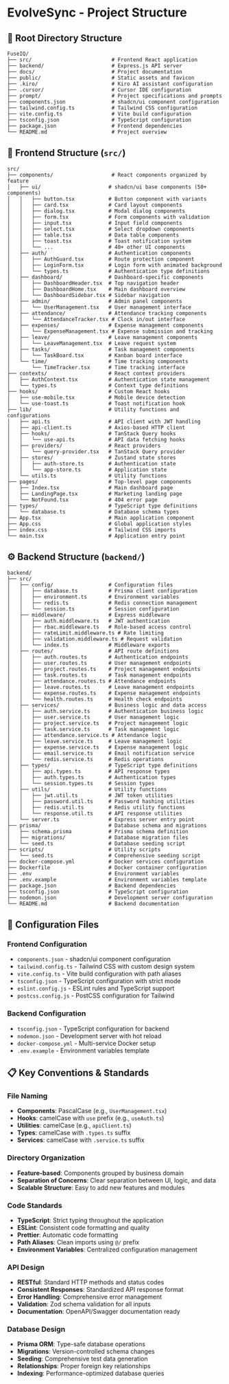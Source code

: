 # EvolveSync - Project Structure

## 📁 **Root Directory Structure**
```
FuseIQ/
├── src/                          # Frontend React application
├── backend/                      # Express.js API server
├── docs/                         # Project documentation
├── public/                       # Static assets and favicon
├── .kiro/                        # Kiro AI assistant configuration
├── .cursor/                      # Cursor IDE configuration
├── prompt/                       # Project specifications and prompts
├── components.json               # shadcn/ui component configuration
├── tailwind.config.ts            # Tailwind CSS configuration
├── vite.config.ts                # Vite build configuration
├── tsconfig.json                 # TypeScript configuration
├── package.json                  # Frontend dependencies
└── README.md                     # Project overview
```

## 🎨 **Frontend Structure (`src/`)**
```
src/
├── components/                   # React components organized by feature
│   ├── ui/                      # shadcn/ui base components (50+ components)
│   │   ├── button.tsx           # Button component with variants
│   │   ├── card.tsx             # Card layout components
│   │   ├── dialog.tsx           # Modal dialog components
│   │   ├── form.tsx             # Form components with validation
│   │   ├── input.tsx            # Input field components
│   │   ├── select.tsx           # Select dropdown components
│   │   ├── table.tsx            # Data table components
│   │   ├── toast.tsx            # Toast notification system
│   │   └── ...                  # 40+ other UI components
│   ├── auth/                    # Authentication components
│   │   ├── AuthGuard.tsx        # Route protection component
│   │   ├── LoginForm.tsx        # Login form with animated background
│   │   └── types.ts             # Authentication type definitions
│   ├── dashboard/               # Dashboard-specific components
│   │   ├── DashboardHeader.tsx  # Top navigation header
│   │   ├── DashboardHome.tsx    # Main dashboard overview
│   │   └── DashboardSidebar.tsx # Sidebar navigation
│   ├── admin/                   # Admin panel components
│   │   └── UserManagement.tsx   # User management interface
│   ├── attendance/              # Attendance tracking components
│   │   └── AttendanceTracker.tsx # Clock in/out interface
│   ├── expenses/                # Expense management components
│   │   └── ExpenseManagement.tsx # Expense submission and tracking
│   ├── leave/                   # Leave management components
│   │   └── LeaveManagement.tsx  # Leave request system
│   ├── tasks/                   # Task management components
│   │   └── TaskBoard.tsx        # Kanban board interface
│   └── time/                    # Time tracking components
│       └── TimeTracker.tsx      # Time tracking interface
├── contexts/                    # React context providers
│   ├── AuthContext.tsx          # Authentication state management
│   └── types.ts                 # Context type definitions
├── hooks/                       # Custom React hooks
│   ├── use-mobile.tsx           # Mobile device detection
│   └── use-toast.ts             # Toast notification hook
├── lib/                         # Utility functions and configurations
│   ├── api.ts                   # API client with JWT handling
│   ├── api-client.ts            # Axios-based HTTP client
│   ├── hooks/                   # TanStack Query hooks
│   │   └── use-api.ts           # API data fetching hooks
│   ├── providers/               # React providers
│   │   └── query-provider.tsx   # TanStack Query provider
│   ├── stores/                  # Zustand state stores
│   │   ├── auth-store.ts        # Authentication state
│   │   └── app-store.ts         # Application state
│   └── utils.ts                 # Utility functions
├── pages/                       # Top-level page components
│   ├── Index.tsx                # Main dashboard page
│   ├── LandingPage.tsx          # Marketing landing page
│   └── NotFound.tsx             # 404 error page
├── types/                       # TypeScript type definitions
│   └── database.ts              # Database schema types
├── App.tsx                      # Main application component
├── App.css                      # Global application styles
├── index.css                    # Tailwind CSS imports
└── main.tsx                     # Application entry point
```

## ⚙️ **Backend Structure (`backend/`)**
```
backend/
├── src/
│   ├── config/                  # Configuration files
│   │   ├── database.ts          # Prisma client configuration
│   │   ├── environment.ts       # Environment variables
│   │   ├── redis.ts             # Redis connection management
│   │   └── session.ts           # Session configuration
│   ├── middleware/              # Express middleware
│   │   ├── auth.middleware.ts   # JWT authentication
│   │   ├── rbac.middleware.ts   # Role-based access control
│   │   ├── rateLimit.middleware.ts # Rate limiting
│   │   ├── validation.middleware.ts # Request validation
│   │   └── index.ts             # Middleware exports
│   ├── routes/                  # API route definitions
│   │   ├── auth.routes.ts       # Authentication endpoints
│   │   ├── user.routes.ts       # User management endpoints
│   │   ├── project.routes.ts    # Project management endpoints
│   │   ├── task.routes.ts       # Task management endpoints
│   │   ├── attendance.routes.ts # Attendance endpoints
│   │   ├── leave.routes.ts      # Leave management endpoints
│   │   ├── expense.routes.ts    # Expense management endpoints
│   │   └── health.routes.ts     # Health check endpoints
│   ├── services/                # Business logic and data access
│   │   ├── auth.service.ts      # Authentication business logic
│   │   ├── user.service.ts      # User management logic
│   │   ├── project.service.ts   # Project management logic
│   │   ├── task.service.ts      # Task management logic
│   │   ├── attendance.service.ts # Attendance logic
│   │   ├── leave.service.ts     # Leave management logic
│   │   ├── expense.service.ts   # Expense management logic
│   │   ├── email.service.ts     # Email notification service
│   │   └── redis.service.ts     # Redis operations
│   ├── types/                   # TypeScript type definitions
│   │   ├── api.types.ts         # API response types
│   │   ├── auth.types.ts        # Authentication types
│   │   └── session.types.ts     # Session types
│   ├── utils/                   # Utility functions
│   │   ├── jwt.util.ts          # JWT token utilities
│   │   ├── password.util.ts     # Password hashing utilities
│   │   ├── redis.util.ts        # Redis utility functions
│   │   └── response.util.ts     # API response utilities
│   └── server.ts                # Express server entry point
├── prisma/                      # Database schema and migrations
│   ├── schema.prisma            # Prisma schema definition
│   ├── migrations/              # Database migration files
│   └── seed.ts                  # Database seeding script
├── scripts/                     # Utility scripts
│   └── seed.ts                  # Comprehensive seeding script
├── docker-compose.yml           # Docker services configuration
├── Dockerfile                   # Docker container configuration
├── .env                         # Environment variables
├── .env.example                 # Environment variables template
├── package.json                 # Backend dependencies
├── tsconfig.json                # TypeScript configuration
├── nodemon.json                 # Development server configuration
└── README.md                    # Backend documentation
```

## 🔧 **Configuration Files**

### **Frontend Configuration**
- `components.json` - shadcn/ui component configuration
- `tailwind.config.ts` - Tailwind CSS with custom design system
- `vite.config.ts` - Vite build configuration with path aliases
- `tsconfig.json` - TypeScript configuration with strict mode
- `eslint.config.js` - ESLint rules and TypeScript support
- `postcss.config.js` - PostCSS configuration for Tailwind

### **Backend Configuration**
- `tsconfig.json` - TypeScript configuration for backend
- `nodemon.json` - Development server with hot reload
- `docker-compose.yml` - Multi-service Docker setup
- `.env.example` - Environment variables template

## 📋 **Key Conventions & Standards**

### **File Naming**
- **Components**: PascalCase (e.g., `UserManagement.tsx`)
- **Hooks**: camelCase with `use` prefix (e.g., `useAuth.ts`)
- **Utilities**: camelCase (e.g., `apiClient.ts`)
- **Types**: camelCase with `.types.ts` suffix
- **Services**: camelCase with `.service.ts` suffix

### **Directory Organization**
- **Feature-based**: Components grouped by business domain
- **Separation of Concerns**: Clear separation between UI, logic, and data
- **Scalable Structure**: Easy to add new features and modules

### **Code Standards**
- **TypeScript**: Strict typing throughout the application
- **ESLint**: Consistent code formatting and quality
- **Prettier**: Automatic code formatting
- **Path Aliases**: Clean imports using `@/` prefix
- **Environment Variables**: Centralized configuration management

### **API Design**
- **RESTful**: Standard HTTP methods and status codes
- **Consistent Responses**: Standardized API response format
- **Error Handling**: Comprehensive error management
- **Validation**: Zod schema validation for all inputs
- **Documentation**: OpenAPI/Swagger documentation ready

### **Database Design**
- **Prisma ORM**: Type-safe database operations
- **Migrations**: Version-controlled schema changes
- **Seeding**: Comprehensive test data generation
- **Relationships**: Proper foreign key relationships
- **Indexing**: Performance-optimized database queries